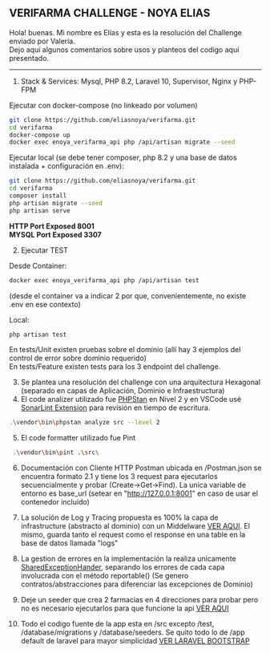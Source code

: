 ## VERIFARMA CHALLENGE - NOYA ELIAS

Hola! buenas. Mi nombre es Elías y esta es la resolución del Challenge enviado por Valería.
<br/>
Dejo aquí algunos comentarios sobre usos y planteos del codigo aquí presentado.

<hr/>

1. Stack & Services: Mysql, PHP 8.2, Laravel 10, Supervisor, Nginx y PHP-FPM

Ejecutar con docker-compose (no linkeado por volumen)

```bash
git clone https://github.com/eliasnoya/verifarma.git
cd verifarma
docker-compose up
docker exec enoya_verifarma_api php /api/artisan migrate --seed
```

Ejecutar local (se debe tener composer, php 8.2 y una base de datos instalada + configuración en .env):

```bash
git clone https://github.com/eliasnoya/verifarma.git
cd verifarma
composer install
php artisan migrate --seed
php artisan serve
```

<b>HTTP Port Exposed 8001</b>
<br/>
<b>MYSQL Port Exposed 3307</b>

2. Ejecutar TEST

Desde Container:

```bash
docker exec enoya_verifarma_api php /api/artisan test
```
(desde el container va a indicar 2 <warnings> por que, convenientemente, no existe .env en ese contexto)

Local:

```bash
php artisan test
```

En tests/Unit existen pruebas sobre el dominio (allí hay 3 ejemplos del control de error sobre dominio requerido)
<br/>
En tests/Feature existen tests para los 3 endpoint del challenge.

3. Se plantea una resolución del challenge con una arquitectura Hexagonal (separado en capas de Aplicación, Dominio e Infraestructura)
4. El code analizer utilizado fue [PHPStan](https://phpstan.org/) en Nivel 2 y en VSCode usé [SonarLint Extension](https://marketplace.visualstudio.com/items?itemName=SonarSource.sonarlint-vscode) para revisión en tiempo de escritura.

```bash
.\vendor\bin\phpstan analyze src --level 2
```

5. El code formatter utilizado fue Pint

```bash
 .\vendor\bin\pint .\src\
```

6. Documentación con Cliente HTTP Postman ubicada en <root>/Postman.json se encuentra formato 2.1 y tiene los 3 request para ejecutarlos secuencialmente y probar (Create->Get->Find). La unica variable de entorno es base_url (setear en "http://127.0.0.1:8001" en caso de usar el contenedor incluido)  
   

7. La solución de Log y Tracing propuesta es 100% la capa de infrastructure (abstracto al dominio) con un Middelware [VER AQUI](https://github.com/eliasnoya/verifarma-challenge/blob/main/src/Shared/Infrastructure/Middleware/HttpLoggerMiddleware.php). El mismo, guarda tanto el request como el response en una table en la base de datos llamada "logs"

8. La gestion de errores en la implementación la realiza unicamente [SharedExceptionHander](https://github.com/eliasnoya/verifarma/blob/main/src/Shared/Infrastructure/SharedExceptionHandler.php), separando los errores de cada capa involucrada con el método reportable() (Se genero contratos/abstracciones para diferenciar las excepciones de Dominio)

9. Deje un seeder que crea 2 farmacias en 4 direcciones para probar pero no es necesario ejecutarlos para que funcione la api [VER AQUI](https://github.com/eliasnoya/verifarma-challenge/blob/main/database/seeders/DatabaseSeeder.php)

10. Todo el codigo fuente de la app esta en <root>/src excepto <root>/test, <root>/database/migrations y <root>/database/seeders. Se quito todo lo de <root>/app default de laravel para mayor simplicidad
    [VER LARAVEL BOOTSTRAP](https://github.com/eliasnoya/verifarma/blob/main/bootstrap/app.php)
